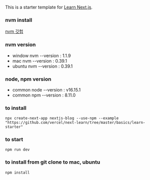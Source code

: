 This is a starter template for [Learn Next.js](https://nextjs.org/learn).

### nvm install
[nvm 깃헙](https://github.com/nvm-sh/nvm)

### nvm version
- window nvm --version : 1.1.9
- mac nvm --version : 0.39.1
- ubuntu nvm --version : 0.39.1

### node, npm version
- common node --version : v16.15.1
- common npm --version : 8.11.0

### to install
```shell
npx create-next-app nextjs-blog --use-npm --example "https://github.com/vercel/next-learn/tree/master/basics/learn-starter"
```

### to start
```shell
npm run dev
```

### to install from git clone to mac, ubuntu
```shell
npm install
```
